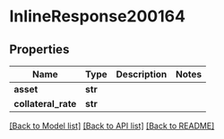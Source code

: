 # InlineResponse200164

## Properties
Name | Type | Description | Notes
------------ | ------------- | ------------- | -------------
**asset** | **str** |  | 
**collateral_rate** | **str** |  | 

[[Back to Model list]](../README.md#documentation-for-models) [[Back to API list]](../README.md#documentation-for-api-endpoints) [[Back to README]](../README.md)


